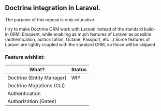## Doctrine integration in Laravel.

The purpose of this repose is only educative.

I try to make Doctrine ORM work with Laravel instead of the standard build-in ORM; Eloquent, while enabling as much features of Laravel as possible (authentication, authorization, Octane, Passport, etc ..) Some features of Laravel are tightly coupled with the standard ORM, so those will be skipped.

### Feature wishlist:


| What?                     | Status |
| ------------------------- | ------ |
| Doctrine (Entity Manager) | WIP    |
| Doctrine Migrations (CLI) |        |
| Authentication            |        |
| Authorization (Gates)     |        |
